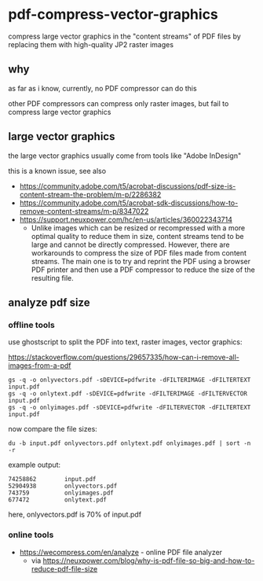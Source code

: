 # pdf-compress-vector-graphics

compress large vector graphics in the "content streams" of PDF files by replacing them with high-quality JP2 raster images

## why

as far as i know, currently, no PDF compressor can do this

other PDF compressors can compress only raster images, but fail to compress large vector graphics

## large vector graphics

the large vector graphics usually come from tools like "Adobe InDesign"

this is a known issue, see also

- https://community.adobe.com/t5/acrobat-discussions/pdf-size-is-content-stream-the-problem/m-p/2286382
- https://community.adobe.com/t5/acrobat-sdk-discussions/how-to-remove-content-streams/m-p/8347022
- https://support.neuxpower.com/hc/en-us/articles/360022343714
   - Unlike images which can be resized or recompressed with a more optimal quality to reduce them in size, content streams tend to be large and cannot be directly compressed. However, there are workarounds to compress the size of PDF files made from content streams. The main one is to try and reprint the PDF using a browser PDF printer and then use a PDF compressor to reduce the size of the resulting file.

## analyze pdf size

### offline tools

use ghostscript to split the PDF into text, raster images, vector graphics:

https://stackoverflow.com/questions/29657335/how-can-i-remove-all-images-from-a-pdf

```
gs -q -o onlyvectors.pdf -sDEVICE=pdfwrite -dFILTERIMAGE -dFILTERTEXT input.pdf
gs -q -o onlytext.pdf -sDEVICE=pdfwrite -dFILTERIMAGE -dFILTERVECTOR input.pdf
gs -q -o onlyimages.pdf -sDEVICE=pdfwrite -dFILTERVECTOR -dFILTERTEXT input.pdf
```

now compare the file sizes:

```
du -b input.pdf onlyvectors.pdf onlytext.pdf onlyimages.pdf | sort -n -r
```

example output:

```
74258862        input.pdf
52904938        onlyvectors.pdf
743759          onlyimages.pdf
677472          onlytext.pdf
```

here, onlyvectors.pdf is 70% of input.pdf

### online tools

- https://wecompress.com/en/analyze - online PDF file analyzer
   - via https://neuxpower.com/blog/why-is-pdf-file-so-big-and-how-to-reduce-pdf-file-size
